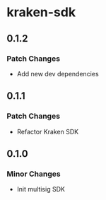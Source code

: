 # kraken-sdk

## 0.1.2

### Patch Changes

- Add new dev dependencies

## 0.1.1

### Patch Changes

- Refactor Kraken SDK

## 0.1.0

### Minor Changes

- Init multisig SDK
